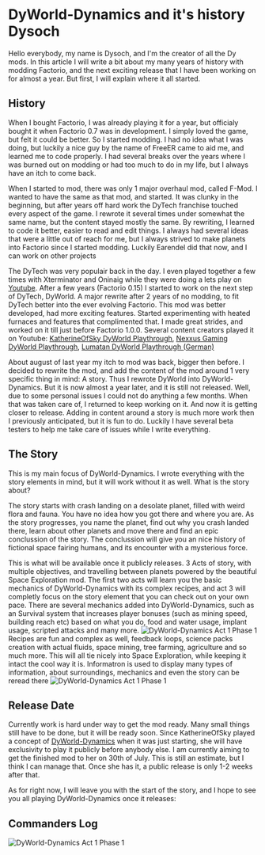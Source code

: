 # DyWorld-Dynamics and it's history <author>Dysoch</author>

Hello everybody, my name is Dysoch, and I'm the creator of all the Dy mods. In this article I will write a bit about my many years of history with modding Factorio, and the next exciting release that I have been working on for almost a year. But first, I will explain where it all started.

## History ##
When I bought Factorio, I was already playing it for a year, but officialy bought it when Factorio 0.7 was in development. I simply loved the game, but felt it could be better. So I started modding. I had no idea what I was doing, but luckily a nice guy by the name of FreeER came to aid me, and learned me to code properly. I had several breaks over the years where I was burned out on modding or had too much to do in my life, but I always have an itch to come back.

When I started to mod, there was only 1 major overhaul mod, called F-Mod. I wanted to have the same as that mod, and started. It was clunky in the beginning, but after years off hard work the DyTech franchise touched every aspect of the game. I rewrote it several times under somewhat the same name, but the content stayed mostly the same. By rewriting, I learned to code it better, easier to read and edit things. I always had several ideas that were a little out of reach for me, but I always strived to make planets into Factorio since I started modding. Luckily Earendel did that now, and I can work on other projects

The DyTech was very populair back in the day. I even played together a few times with Xterminator and Oninaig while they were doing a lets play on [Youtube](https://www.youtube.com/watch?v=RGuc-OVRE94). After a few years (Factorio 0.15) I started to work on the next step of DyTech, DyWorld. A major rewrite after 2 years of no modding, to fit DyTech better into the ever evolving Factorio. This mod was better developed, had more exciting features. Started experimenting with heated furnaces and features that complimented that. I made great strides, and worked on it till just before Factorio 1.0.0. Several content creators played it on Youtube:
[KatherineOfSky DyWorld Playthrough](https://www.youtube.com/playlist?list=PL4o6UvJIdPNqubR5oXdx9SqKFoYW_SL-q), 
[Nexxus Gaming DyWorld Playthrough](https://www.youtube.com/watch?v=Eqs8dakCzL8&list=PLXEOcXLt0r4RxjOgak-BRzO8PMoMnqnoy), 
[Lumatan DyWorld Playthrough (German)](https://www.youtube.com/watch?v=eH6lu5N-oPQ&list=PLEui1S1GUHOMKnVrLjgybKRKzBNMIHTfk)

About august of last year my itch to mod was back, bigger then before. I decided to rewrite the mod, and add the content of the mod around 1 very specific thing in mind: A story. Thus I rewrote DyWorld into DyWorld-Dynamics.
But it is now almost a year later, and it is still not released. Well, due to some personal issues I could not do anything a few months. When that was taken care of, I returned to keep working on it. And now it is getting closer to release. Adding in content around a story is much more work then I previously anticipated, but it is fun to do. Luckily I have several beta testers to help me take care of issues while I write everything.

## The Story ##

This is my main focus of DyWorld-Dynamics. I wrote everything with the story elements in mind, but it will work without it as well. What is the story about?

The story starts with crash landing on a desolate planet, filled with weird flora and fauna. You have no idea how you got there and where you are. As the story progresses, you name the planet, find out why you crash landed there, learn about other planets and move there and find an epic conclussion of the story. The conclussion will give you an nice history of fictional space fairing humans, and its encounter with a mysterious force.

This is what will be available once it publicly releases. 3 Acts of story, with multiple objectives, and travelling between planets powered by the beautiful Space Exploration mod. The first two acts will learn you the basic mechanics of DyWorld-Dynamics with its complex recipes, and act 3 will completly focus on the story element that you can check out on your own pace. There are several mechanics added into DyWorld-Dynamics, such as an Survival system that increases player bonuses (such as mining speed, building reach etc) based on what you do, food and water usage, implant usage, scripted attacks and many more.
![DyWorld-Dynamics Act 1 Phase 1](https://cdn.discordapp.com/attachments/471326116146184212/866260141732003840/Schermafdruk_2021-07-18_12.04.38.png)
Recipes are fun and complex as well, feedback loops, science packs creation with actual fluids, space mining, tree farming, agriculture and so much more. This will all tie nicely into Space Exploration, while keeping it intact the cool way it is.
Informatron is used to display many types of information, about surroundings, mechanics and even the story can be reread there
![DyWorld-Dynamics Act 1 Phase 1](https://cdn.discordapp.com/attachments/471326116146184212/866260121318719538/Schermafdruk_2021-07-18_12.06.33.png)

## Release Date ##

Currently work is hard under way to get the mod ready. Many small things still have to be done, but it will be ready soon. Since KatherineOfSky played a concept of [DyWorld-Dynamics](https://www.youtube.com/playlist?list=PL4o6UvJIdPNp1ca01l6rci52uIL6oWYWN) when it was just starting, she will have exclusivity to play it publicly before anybody else. I am currently aiming to get the finished mod to her on 30th of July. This is still an estimate, but I think I can manage that. Once she has it, a public release is only 1-2 weeks after that.

As for right now, I will leave you with the start of the story, and I hope to see you all playing DyWorld-Dynamics once it releases:

## Commanders Log ##

![DyWorld-Dynamics Act 1 Phase 1](https://cdn.discordapp.com/attachments/471326116146184212/866260144235741194/Schermafdruk_2021-07-18_12.05.21.png)
